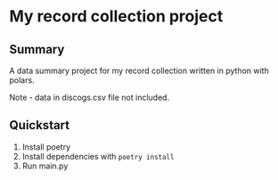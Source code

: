 # My record collection project

## Summary
A data summary project for my record collection written in python with polars.

Note - data in discogs.csv file not included.

## Quickstart
1. Install poetry
2. Install dependencies with `poetry install`
3. Run main.py